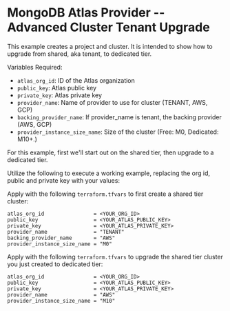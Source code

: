 # MongoDB Atlas Provider -- Advanced Cluster Tenant Upgrade
This example creates a project and cluster. It is intended to show how to upgrade from shared, aka tenant, to dedicated tier.

Variables Required:
- `atlas_org_id`: ID of the Atlas organization
- `public_key`: Atlas public key
- `private_key`: Atlas  private key
- `provider_name`: Name of provider to use for cluster (TENANT, AWS, GCP)
- `backing_provider_name`: If provider_name is tenant, the backing provider (AWS, GCP)
- `provider_instance_size_name`: Size of the cluster (Free: M0, Dedicated: M10+.)

For this example, first we'll start out on the shared tier, then upgrade to a dedicated tier.

Utilize the following to execute a working example, replacing the org id, public and private key with your values:

Apply with the following `terraform.tfvars` to first create a shared tier cluster:
```
atlas_org_id                = <YOUR_ORG_ID>
public_key                  = <YOUR_ATLAS_PUBLIC_KEY>
private_key                 = <YOUR_ATLAS_PRIVATE_KEY>
provider_name               = "TENANT"
backing_provider_name       = "AWS"
provider_instance_size_name = "M0"
```

Apply with the following `terraform.tfvars` to upgrade the shared tier cluster you just created to dedicated tier:
```
atlas_org_id                = <YOUR_ORG_ID>
public_key                  = <YOUR_ATLAS_PUBLIC_KEY>
private_key                 = <YOUR_ATLAS_PRIVATE_KEY>
provider_name               = "AWS"
provider_instance_size_name = "M10"
